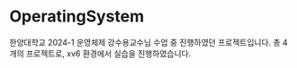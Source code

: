 # OperatingSystem

한양대학교 2024-1 운영체제 강수용교수님 수업 중 진행하였던 프로젝트입니다.
총 4개의 프로젝트로, xv6 환경에서 실습을 진행하였습니다. 
